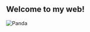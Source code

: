 ## Welcome to my web!

![Panda](https://encrypted-tbn0.gstatic.com/images?q=tbn:ANd9GcTHZvcodrmjJvQ5O3xLAWKBfUdLGSMjbYOd-D7Z66FXZ5katcaw)

